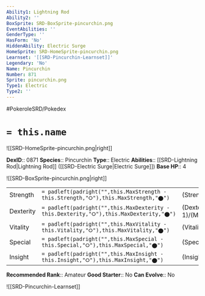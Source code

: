 ```yaml
---
Ability1: Lightning Rod
Ability2: ''
BoxSprite: SRD-BoxSprite-pincurchin.png
EventAbilities: ''
GenderType: ''
HasForm: 'No'
HiddenAbility: Electric Surge
HomeSprite: SRD-HomeSprite-pincurchin.png
Learnset: '[[SRD-Pincurchin-Learnset]]'
Legendary: 'No'
Name: Pincurchin
Number: 871
Sprite: pincurchin.png
Type1: Electric
Type2: ''
---
```


#PokeroleSRD/Pokedex

# `= this.name`

![[SRD-HomeSprite-pincurchin.png|right]]

**DexID**:: 0871
**Species**:: Pincurchin
**Type**:: Electric
**Abilities**:: [[SRD-Lightning Rod|Lightning Rod]] ([[SRD-Electric Surge|Electric Surge]])
**Base HP**:: 4

![[SRD-BoxSprite-pincurchin.png|right]]

|           |                                                                                        |                                          |
| --------- | -------------------------------------------------------------------------------------- | ---------------------------------------- |
| Strength  | `= padleft(padright("",this.MaxStrength - this.Strength,"⭘"),this.MaxStrength,"⬤")`    | (Strength::3)/(MaxStrength::6)   |
| Dexterity | `= padleft(padright("",this.MaxDexterity - this.Dexterity,"⭘"),this.MaxDexterity,"⬤")` | (Dexterity:: 1)/(MaxDexterity::2) |
| Vitality  | `= padleft(padright("",this.MaxVitality - this.Vitality,"⭘"),this.MaxVitality,"⬤")`    | (Vitality::3)/(MaxVitality::7)   |
| Special   | `= padleft(padright("",this.MaxSpecial - this.Special,"⭘"),this.MaxSpecial,"⬤")`       | (Special::2)/(MaxSpecial::5)     |
| Insight   | `= padleft(padright("",this.MaxInsight - this.Insight,"⭘"),this.MaxInsight,"⬤")`       | (Insight::2)/(MaxInsight::5)     |

**Recommended Rank**:: Amateur
**Good Starter**:: No
**Can Evolve**:: No

![[SRD-Pincurchin-Learnset]]